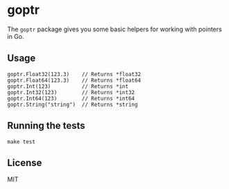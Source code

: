 # goptr

The `goptr` package gives you some basic helpers for working with pointers in
Go.

## Usage

    goptr.Float32(123.3)    // Returns *float32
    goptr.Float64(123.3)    // Returns *float64
    goptr.Int(123)          // Returns *int
    goptr.Int32(123)        // Returns *int32
    goptr.Int64(123)        // Returns *int64
    goptr.String("string")  // Returns *string

## Running the tests

    make test

## License

MIT
